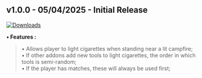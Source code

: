 ## **v1.0.0 - 05/04/2025 - Initial Release**

[![Downloads](https://img.shields.io/github/downloads/nltp-ashes/Light-Cigs-With-Campfire/v1.0.0/total?label=Downloads)]()

**• Features :**
> • Allows player to light cigarettes when standing near a lit campfire;  
> • If other addons add new tools to light cigarettes, the order in which tools is semi-random;  
> • If the player has matches, these will always be used first;
